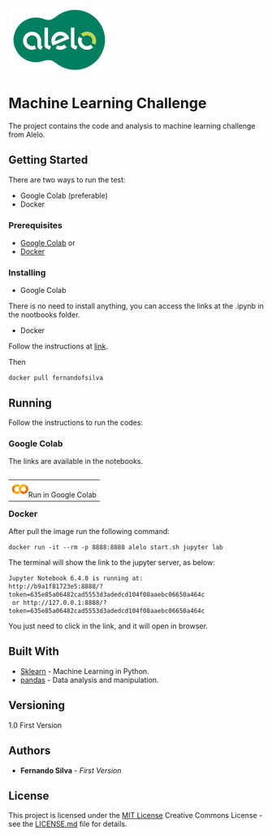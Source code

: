 <img src="images/alelo_logo.png" width="200"></a>

# Machine Learning Challenge

The project contains the code and analysis to machine learning challenge from Alelo.

## Getting Started

There are two ways to run the test:
- Google Colab (preferable)
- Docker

### Prerequisites
 
- [Google Colab](http://colab.research.google.com/) or
- [Docker](https://www.docker.com)


### Installing

- Google Colab

There is no need to install anything, you can access the links at the .ipynb in the nootbooks folder.

- Docker

Follow the instructions at [link](https://docs.docker.com/engine/install/).

Then

    docker pull fernandofsilva

## Running

Follow the instructions to run the codes:

### Google Colab

The links are available in the notebooks. 

<table class="tfo-notebook-buttons" align="left">
  <td>
    <img src="images/colab_logo.png" />Run in Google Colab</a>
  </td>
</table>


### Docker

After pull the image run the following command:

    docker run -it --rm -p 8888:8888 alelo start.sh jupyter lab

The terminal will show the link to the jupyter server, as below:

    Jupyter Notebook 6.4.0 is running at:
    http://b9a1f81723e5:8888/?token=635e85a06482cad5553d3adedcd104f08aaebc06650a464c
     or http://127.0.0.1:8888/?token=635e85a06482cad5553d3adedcd104f08aaebc06650a464c

You just need to click in the link, and it will open in browser.

## Built With

  - [Sklearn](https://scikit-learn.org) - Machine Learning in Python.
  - [pandas](https://pandas.pydata.org) - Data analysis and manipulation.


## Versioning

1.0 First Version

## Authors

  - **Fernando Silva** - *First Version*

## License

This project is licensed under the [MIT License](LICENSE.md)
Creative Commons License - see the [LICENSE.md](LICENSE.md) file for
details.
